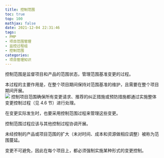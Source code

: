```yaml
---
title: 控制范围
toc: true
top: 100
mathjax: false
date: 2021-12-04 22:31:46
tags:
- PMP
- 项目范围管理
- 监控过程组
- 控制范围
categories:
- 项目管理知识
---
```

控制范围是监督项目和产品的范围状态，管理范围基准变更的过程。

本过程的主要作用是，在整个项目期间保持对范围基准的维护，且需要在整个项目期间开展。  
<img src="https://ddabb.github.io/photos/pmpimages/数据流向图/5.6控制范围.png"/>
控制项目范围确保所有变更请求、推荐的纠正措施或预防措施都通过实施整体变更控制过程（见 4.6 节）进行处理。

在变更实际发生时，也要采用控制范围过程来管理这些变更。

控制范围过程应该与其他控制过程协调开展。

未经控制的产品或项目范围的扩大（未对时间、成本和资源做相应调整）被称为范围蔓延。

变更不可避免，因此在每个项目上，都必须强制实施某种形式的变更控制。
